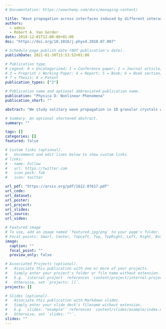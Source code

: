 ```yaml
---
# Documentation: https://wowchemy.com/docs/managing-content/

title: "Wave propagation across interfaces induced by different interaction exponents in ordered and disordered Hertz-like granular chains"
authors:
  - admin
  - Robert A. Van Gorder
date: 2018-12-01T12:00:00+01:00
doi: "https://doi.org/10.1016/j.physd.2018.07.007"

# Schedule page publish date (NOT publication's date).
publishDate: 2021-01-30T15:53:52+01:00

# Publication type.
# Legend: 0 = Uncategorized; 1 = Conference paper; 2 = Journal article;
# 3 = Preprint / Working Paper; 4 = Report; 5 = Book; 6 = Book section;
# 7 = Thesis; 8 = Patent
publication_types: ["2"]

# Publication name and optional abbreviated publication name.
publication: "Physica D: Nonlinear Phenomena"
publication_short: ""

abstract: "We study solitary wave propagation in 1D granular crystals with Hertz-like interaction potentials. We consider interfaces between media with different exponents in the interaction potential. For an interface with increasing interaction potential exponent along the propagation direction we obtain mainly transmission with delayed secondary transmitted and reflected pulses. For interfaces with decreasing interaction potential exponent we observe both significant reflection and transmission of the solitary wave, where the transmitted part of the wave forms a multipulse structure. We also investigate impurities consisting of beads with different interaction exponents compared to the media they are embedded in, and we find that the impurities cause both reflection and transmission, including the formation of multipulse structures, independent of whether the exponent in the impurities is smaller than in the surrounding media. We explain wave propagation effects at interfaces and impurities in terms of quasi-particle collisions. Next we consider wave propagation along Hertz-like granular chains of beads in the presence of disorder and periodicity in the interaction exponents present in the Hertz-like potential, modelling, for instance, inhomogeneity in the contact geometry between beads in the granular chain. We find that solitary waves in media with randomised interaction exponents (which models disorder in the contact geometry) experience exponential decay, where the dependence of the decay rate is similar to the case of randomised bead masses. In the periodic case of chains with interaction exponents alternating between two fixed values, we find qualitatively different propagation properties depending on the choice of the two exponents. In particular, we find regimes with either exponential decay or stable solitary wave propagation with pairwise collective behaviour. For some specific interaction exponent values, we observe a new type of stable confined wave which exhibits a periodically changing wave form. These results cast light on how inhomogeneity in the contact geometry will influence solitary wave propagation along Hertz-like granular chains."

# Summary. An optional shortened abstract.
summary: ""

tags: []
categories: []
featured: false

# Custom links (optional).
#   Uncomment and edit lines below to show custom links.
# links:
# - name: Follow
#   url: https://twitter.com
#   icon_pack: fab
#   icon: twitter

url_pdf: "https://arxiv.org/pdf/1612.07617.pdf"
url_code:
url_dataset:
url_poster:
url_project:
url_slides:
url_source:
url_video:

# Featured image
# To use, add an image named `featured.jpg/png` to your page's folder. 
# Focal points: Smart, Center, TopLeft, Top, TopRight, Left, Right, BottomLeft, Bottom, BottomRight.
image:
  caption: ""
  focal_point: ""
  preview_only: false

# Associated Projects (optional).
#   Associate this publication with one or more of your projects.
#   Simply enter your project's folder or file name without extension.
#   E.g. `internal-project` references `content/project/internal-project/index.md`.
#   Otherwise, set `projects: []`.
projects: []

# Slides (optional).
#   Associate this publication with Markdown slides.
#   Simply enter your slide deck's filename without extension.
#   E.g. `slides: "example"` references `content/slides/example/index.md`.
#   Otherwise, set `slides: ""`.
slides: ""
---
```

